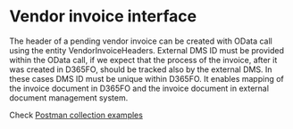 # **Vendor invoice interface**

The header of a pending vendor invoice can be created with OData call using the entity VendorInvoiceHeaders. External DMS ID must be provided within the OData call, if we expect that the process of the invoice, after it was created in D365FO, should be tracked also by the external DMS. In these cases DMS ID must be unique within D365FO. It enables mapping of the invoice document in D365FO and the invoice document in external document management system.

Check [Postman collection examples](https://documenter.getpostman.com/view/11980146/2sA3Qv7Vjc)